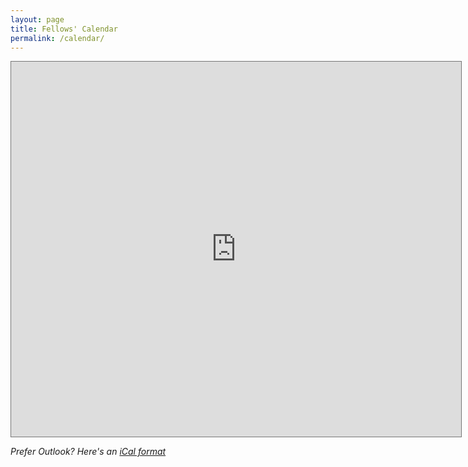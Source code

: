 ```yaml
---
layout: page
title: Fellows' Calendar
permalink: /calendar/
---
```


<iframe src="https://calendar.google.com/calendar/b/1/embed?height=600&amp;wkst=1&amp;bgcolor=%23ffffff&amp;ctz=America%2FToronto&amp;src=Y29kZWZvci5jYV91cjQ4ZnQ1bTJrZnVnM3BzbzNkYnJ2ZWE1OEBncm91cC5jYWxlbmRhci5nb29nbGUuY29t&amp;color=%239E69AF&amp;showTitle=0&amp;showNav=1&amp;showDate=1&amp;showPrint=0&amp;showTabs=1&amp;showCalendars=1&amp;showTz=0&amp;mode=MONTH" style="border:solid 1px #777" width="720" height="600" frameborder="0" scrolling="no"></iframe>

*Prefer Outlook? Here's an [iCal format](https://calendar.google.com/calendar/ical/codefor.ca_ur48ft5m2kfug3pso3dbrvea58%40group.calendar.google.com/public/basic.ics)*
